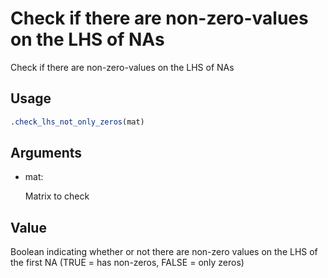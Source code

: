 # Check if there are non-zero-values on the LHS of NAs

Check if there are non-zero-values on the LHS of NAs

## Usage

``` r
.check_lhs_not_only_zeros(mat)
```

## Arguments

- mat:

  Matrix to check

## Value

Boolean indicating whether or not there are non-zero values on the LHS
of the first NA (TRUE = has non-zeros, FALSE = only zeros)
